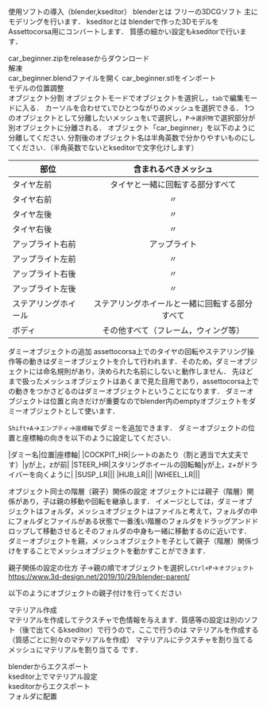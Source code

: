使用ソフトの導入（blender,kseditor）
blenderとは
フリーの3DCGソフト
主にモデリングを行います．
kseditorとは
blenderで作った3DモデルをAssettocorsa用にコンバートします．
質感の細かい設定もkseditorで行います．

car_beginner.zipをreleaseからダウンロード  
解凍  
car_beginner.blendファイルを開く
car_beginner.stlをインポート  
モデルの位置調整  
オブジェクト分割
オブジェクトモードでオブジェクトを選択し，`tab`で編集モードに入る．
カーソルを合わせて`L`でひとつながりのメッシュを選択できる．
1つのオブジェクトとして分離したいメッシュを`L`で選択し，`P`→`選択物`で選択部分が別オブジェクトに分離される．
オブジェクト「car_beginner」を以下のように分離してください.
分割後のオブジェクト名は半角英数で分かりやすいものにしてください．（半角英数でないとkseditorで文字化けします）

|部位|含まれるべきメッシュ|  
|---|:---:|
|タイヤ左前|タイヤと一緒に回転する部分すべて|  
|タイヤ右前|〃|  
|タイヤ左後|〃|  
|タイヤ右後|〃|  
|アップライト右前|アップライト|  
|アップライト左前|〃|  
|アップライト右後|〃|  
|アップライト左後|〃|  
|ステアリングホイール|ステアリングホイールと一緒に回転する部分すべて|  
|ボディ|その他すべて（フレーム，ウィング等）|  

ダミーオブジェクトの追加
assettocorsa上でのタイヤの回転やステアリング操作等の動きはダミーオブジェクトを介して行われます．そのため，ダミーオブジェクトには命名規則があり，決められた名前にしないと動作しません．
先ほどまで扱ったメッシュオブジェクトはあくまで見た目用であり，assettocorsa上での動きをつかさどるのはダミーオブジェクトということになります．
ダミーオブジェクトは位置と向きだけが重要なのでblender内のemptyオブジェクトをダミーオブジェクトとして使います．

`Shift+A`→`エンプティ`→`座標軸`でダミーを追加できます．
ダミーオブジェクトの位置と座標軸の向きを以下のように設定してください．

|ダミー名|位置|座標軸|
|COCKPIT_HR|シートのあたり（割と適当で大丈夫です）|yが上，zが前|
|STEER_HR|スタリングホイールの回転軸|yが上，z+がドライバーを向くように|
|SUSP_LR|||
|HUB_LR|||
|WHEEL_LR|||

オブジェクト同士の階層（親子）関係の設定
オブジェクトには親子（階層）関係があり，子は親の移動や回転を継承します．
イメージとしては，ダミーオブジェクトはフォルダ，メッシュオブジェクトはファイルと考えて，フォルダの中にフォルダとファイルがある状態で一番浅い階層のフォルダをドラッグアンドドロップして移動させるとそのフォルダの中身も一緒に移動するのに近いです．
ダミーオブジェクトを親，メッシュオブジェクトを子として親子（階層）関係づけをすることでメッシュオブジェクトを動かすことができます．

親子関係の設定の仕方
子→親の順でオブジェクトを選択し`Ctrl+P`→`オブジェクト`  
https://www.3d-design.net/2019/10/29/blender-parent/

以下のようにオブジェクトの親子付けを行ってください

マテリアル作成  
マテリアルを作成してテクスチャで色情報を与えます．質感等の設定は別のソフト（後で出てくるkseditor）で行うので，ここで行うのは
マテリアルを作成する（質感ごとに別々のマテリアルを作成）
マテリアルにテクスチャを割り当てる
メッシュにマテリアルを割り当てる
です．

blenderからエクスポート  
kseditor上でマテリアル設定  
kseditorからエクスポート  
フォルダに配置  

